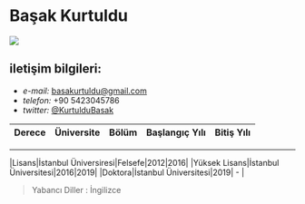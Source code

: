 # Başak Kurtuldu

![](https://avatars3.githubusercontent.com/u/47870917?s=460&v=49)

## iletişim bilgileri:  
- *e-mail:* [basakurtuldu@gmail.com](mailto:basakurtuldu@gmail.com)
- *telefon:* +90 5423045786
- *twitter:* [@KurtulduBasak](https://twitter.com/KurtulduBasak)


|Derece|Üniversite|Bölüm|Başlangıç Yılı|Bitiş Yılı|
|---|---|---|---|---|
---
|Lisans|İstanbul Üniversiresi|Felsefe|2012|2016|
|Yüksek Lisans|İstanbul Üniversitesi|2016|2019|
|Doktora|İstanbul Üniversitesi|2019| - | 


> Yabancı Diller : İngilizce 


